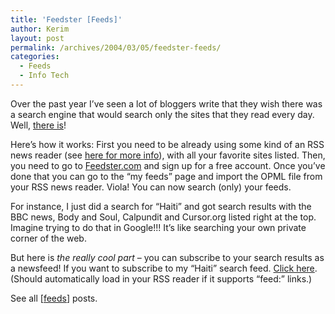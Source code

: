 ```yaml
---
title: 'Feedster [Feeds]'
author: Kerim
layout: post
permalink: /archives/2004/03/05/feedster-feeds/
categories:
  - Feeds
  - Info Tech
---
```

Over the past year I&#8217;ve seen a lot of bloggers write that they wish there was a search engine that would search only the sites that they read every day. Well, <a href="http://feedster.com/" onclick="_gaq.push(['_trackEvent', 'outbound-article', 'http://feedster.com/', 'there is']);" >there is</a>!

Here&#8217;s how it works: First you need to be already using some kind of an RSS news reader (see <a href="http://test.oxus.net/archives/000421.html" onclick="_gaq.push(['_trackEvent', 'outbound-article', 'http://test.oxus.net/archives/000421.html', 'here for more info']);" >here for more info</a>), with all your favorite sites listed. Then, you need to go to <a href="http://feedster.com/" onclick="_gaq.push(['_trackEvent', 'outbound-article', 'http://feedster.com/', 'Feedster.com']);" >Feedster.com</a> and sign up for a free account. Once you&#8217;ve done that you can go to the &#8220;my feeds&#8221; page and import the OPML file from your RSS news reader. Viola! You can now search (only) your feeds.

For instance, I just did a search for &#8220;Haiti&#8221; and got search results with the BBC news, Body and Soul, Calpundit and Cursor.org listed right at the top. Imagine trying to do that in Google!!! It&#8217;s like searching your own private corner of the web.

But here is *the really cool part* &#8211; you can subscribe to your search results as a newsfeed! If you want to subscribe to my &#8220;Haiti&#8221; search feed. <a href="http://feedster.com/search.php?q=Haiti&#38;sort=date&#38;ie=UTF-8&#38;hl=en&#38;content=full&#38;type=rss&#38;feedsterkey=uNJ76I42sCAbWnY6BGtU0N&#38;limit=15&#38;q2=%20AND%20(%20weblog_id=29652%20OR%20%20weblog_id=464704%20OR%20%20weblog_id=464703%20OR%20%20weblog_id=464705%20OR%20%20weblog_id=464702%20OR%20%20weblog_id=235889%20OR%20%20weblog_id=235885%20OR%20%20weblog_id=186327%20OR%20%20weblog_id=464708%20OR%20%20weblog_id=464683%20OR%20%20weblog_id=5975%20OR%20%20weblog_id=464700%20OR%20%20weblog_id=455899%20OR%20%20weblog_id=71445%20OR%20%20weblog_id=14303%20OR%20%20weblog_id=74727%20OR%20%20weblog_id=166995%20OR%20%20weblog_id=69373%20OR%20%20weblog_id=278213%20OR%20%20weblog_id=66508%20OR%20%20weblog_id=66923%20OR%20%20weblog_id=393459%20OR%20%20weblog_id=143%20OR%20%20weblog_id=5698%20OR%20%20weblog_id=186131%20OR%20%20weblog_id=464713%20OR%20%20weblog_id=69384%20OR%20%20weblog_id=464674%20OR%20%20weblog_id=247832%20OR%20%20weblog_id=464687%20OR%20%20weblog_id=464706%20OR%20%20weblog_id=464676%20OR%20%20weblog_id=390563%20OR%20%20weblog_id=278228%20OR%20%20weblog_id=57766%20OR%20%20weblog_id=25%20OR%20%20weblog_id=24717%20OR%20%20weblog_id=42322%20OR%20%20weblog_id=464684%20OR%20%20weblog_id=278212%20OR%20%20weblog_id=236239%20OR%20%20weblog_id=196033%20OR%20%20weblog_id=24597%20OR%20%20weblog_id=460223%20OR%20%20weblog_id=464714%20OR%20%20weblog_id=286498%20OR%20%20weblog_id=250932%20OR%20%20weblog_id=464685%20OR%20%20weblog_id=464701%20OR%20%20weblog_id=15033%20OR%20%20weblog_id=137%20OR%20%20weblog_id=32%20OR%20%20weblog_id=816%20OR%20%20weblog_id=464686%20OR%20%20weblog_id=275420%20OR%20%20weblog_id=243626%20OR%20%20weblog_id=253222%20OR%20%20weblog_id=464682%20OR%20%20weblog_id=13602%20OR%20%20weblog_id=163896%20OR%20%20weblog_id=392541%20OR%20%20weblog_id=464675%20OR%20%20weblog_id=195945%20OR%20%20weblog_id=48%20OR%20%20weblog_id=210821%20OR%20%20weblog_id=29220%20OR%20%20weblog_id=165042%20OR%20%20weblog_id=32383%20OR%20%20weblog_id=431%20OR%20%20weblog_id=26807%20OR%20%20weblog_id=464711%20OR%20%20weblog_id=24598%20OR%20%20weblog_id=191240%20OR%20%20weblog_id=36142%20OR%20%20weblog_id=1813%20OR%20%20weblog_id=289087%20OR%20%20weblog_id=68456%20OR%20%20weblog_id=484%20OR%20%20weblog_id=31193%20OR%20%20weblog_id=27457%20OR%20%20weblog_id=6005%20OR%20%20weblog_id=464694%20OR%20%20weblog_id=464688%20OR%20%20weblog_id=464689%20OR%20%20weblog_id=464671%20OR%20%20weblog_id=464672%20OR%20%20weblog_id=464693%20OR%20%20weblog_id=464690%20OR%20%20weblog_id=464692%20OR%20%20weblog_id=464691%20OR%20%20weblog_id=1862%20OR%20%20weblog_id=422974%20OR%20%20weblog_id=13390%20OR%20%20weblog_id=36444%20OR%20%20weblog_id=464707%20OR%20%20weblog_id=35903%20OR%20%20weblog_id=289504%20OR%20%20weblog_id=292776%20OR%20%20weblog_id=1446%20OR%20%20weblog_id=464695%20OR%20%20weblog_id=464696%20OR%20%20weblog_id=464697%20OR%20%20weblog_id=464699%20OR%20%20weblog_id=464698%20OR%20%20weblog_id=464681%20OR%20%20weblog_id=84%20OR%20%20weblog_id=289027%20OR%20%20weblog_id=7%20OR%20%20weblog_id=6049%20OR%20%20weblog_id=306739%20OR%20%20weblog_id=75%20OR%20%20weblog_id=71557%20OR%20%20weblog_id=218150%20OR%20%20weblog_id=15377%20OR%20%20weblog_id=168594%20OR%20%20weblog_id=218296%20OR%20%20weblog_id=5987%20OR%20%20weblog_id=464677%20OR%20%20weblog_id=464710%20OR%20%20weblog_id=74487%20OR%20%20weblog_id=392752%20OR%20%20weblog_id=31774%20OR%20%20weblog_id=451%20OR%20%20weblog_id=196243%20OR%20%20weblog_id=464709%20OR%20%20weblog_id=464678%20OR%20%20weblog_id=464679%20OR%20%20weblog_id=464680%20OR%20%20weblog_id=464712%20OR%20%20weblog_id=464673%20OR%20%20weblog_id=257444%20OR%20%20weblog_id=210624%20OR%20%20weblog_id=40959%20OR%20%20weblog_id=72336%20OR%20%20weblog_id=21053%20OR%20%20weblog_id=238929%20OR%20%20weblog_id=194597%20OR%20%20weblog_id=33586%20OR%20%20weblog_id=173861%20OR%20%20weblog_id=58110%20OR%20%20weblog_id=34501%20OR%20%20weblog_id=464670%20OR%20%20weblog_id=237785%20OR%20%20weblog_id=41107%20OR%20%20weblog_id=246182%20OR%20%20weblog_id=174%20%20)" onclick="_gaq.push(['_trackEvent', 'outbound-article', 'http://feedster.com/search.php?q=Haiti&sort=date&ie=UTF-8&hl=en&content=full&type=rss&feedsterkey=uNJ76I42sCAbWnY6BGtU0N&limit=15&q2=%20AND%20(%20weblog_id=29652%20OR%20%20weblog_id=464704%20OR%20%20weblog_id=464703%20OR%20%20weblog_id=464705%20OR%20%20weblog_id=464702%20OR%20%20weblog_id=235889%20OR%20%20weblog_id=235885%20OR%20%20weblog_id=186327%20OR%20%20weblog_id=464708%20OR%20%20weblog_id=464683%20OR%20%20weblog_id=5975%20OR%20%20weblog_id=464700%20OR%20%20weblog_id=455899%20OR%20%20weblog_id=71445%20OR%20%20weblog_id=14303%20OR%20%20weblog_id=74727%20OR%20%20weblog_id=166995%20OR%20%20weblog_id=69373%20OR%20%20weblog_id=278213%20OR%20%20weblog_id=66508%20OR%20%20weblog_id=66923%20OR%20%20weblog_id=393459%20OR%20%20weblog_id=143%20OR%20%20weblog_id=5698%20OR%20%20weblog_id=186131%20OR%20%20weblog_id=464713%20OR%20%20weblog_id=69384%20OR%20%20weblog_id=464674%20OR%20%20weblog_id=247832%20OR%20%20weblog_id=464687%20OR%20%20weblog_id=464706%20OR%20%20weblog_id=464676%20OR%20%20weblog_id=390563%20OR%20%20weblog_id=278228%20OR%20%20weblog_id=57766%20OR%20%20weblog_id=25%20OR%20%20weblog_id=24717%20OR%20%20weblog_id=42322%20OR%20%20weblog_id=464684%20OR%20%20weblog_id=278212%20OR%20%20weblog_id=236239%20OR%20%20weblog_id=196033%20OR%20%20weblog_id=24597%20OR%20%20weblog_id=460223%20OR%20%20weblog_id=464714%20OR%20%20weblog_id=286498%20OR%20%20weblog_id=250932%20OR%20%20weblog_id=464685%20OR%20%20weblog_id=464701%20OR%20%20weblog_id=15033%20OR%20%20weblog_id=137%20OR%20%20weblog_id=32%20OR%20%20weblog_id=816%20OR%20%20weblog_id=464686%20OR%20%20weblog_id=275420%20OR%20%20weblog_id=243626%20OR%20%20weblog_id=253222%20OR%20%20weblog_id=464682%20OR%20%20weblog_id=13602%20OR%20%20weblog_id=163896%20OR%20%20weblog_id=392541%20OR%20%20weblog_id=464675%20OR%20%20weblog_id=195945%20OR%20%20weblog_id=48%20OR%20%20weblog_id=210821%20OR%20%20weblog_id=29220%20OR%20%20weblog_id=165042%20OR%20%20weblog_id=32383%20OR%20%20weblog_id=431%20OR%20%20weblog_id=26807%20OR%20%20weblog_id=464711%20OR%20%20weblog_id=24598%20OR%20%20weblog_id=191240%20OR%20%20weblog_id=36142%20OR%20%20weblog_id=1813%20OR%20%20weblog_id=289087%20OR%20%20weblog_id=68456%20OR%20%20weblog_id=484%20OR%20%20weblog_id=31193%20OR%20%20weblog_id=27457%20OR%20%20weblog_id=6005%20OR%20%20weblog_id=464694%20OR%20%20weblog_id=464688%20OR%20%20weblog_id=464689%20OR%20%20weblog_id=464671%20OR%20%20weblog_id=464672%20OR%20%20weblog_id=464693%20OR%20%20weblog_id=464690%20OR%20%20weblog_id=464692%20OR%20%20weblog_id=464691%20OR%20%20weblog_id=1862%20OR%20%20weblog_id=422974%20OR%20%20weblog_id=13390%20OR%20%20weblog_id=36444%20OR%20%20weblog_id=464707%20OR%20%20weblog_id=35903%20OR%20%20weblog_id=289504%20OR%20%20weblog_id=292776%20OR%20%20weblog_id=1446%20OR%20%20weblog_id=464695%20OR%20%20weblog_id=464696%20OR%20%20weblog_id=464697%20OR%20%20weblog_id=464699%20OR%20%20weblog_id=464698%20OR%20%20weblog_id=464681%20OR%20%20weblog_id=84%20OR%20%20weblog_id=289027%20OR%20%20weblog_id=7%20OR%20%20weblog_id=6049%20OR%20%20weblog_id=306739%20OR%20%20weblog_id=75%20OR%20%20weblog_id=71557%20OR%20%20weblog_id=218150%20OR%20%20weblog_id=15377%20OR%20%20weblog_id=168594%20OR%20%20weblog_id=218296%20OR%20%20weblog_id=5987%20OR%20%20weblog_id=464677%20OR%20%20weblog_id=464710%20OR%20%20weblog_id=74487%20OR%20%20weblog_id=392752%20OR%20%20weblog_id=31774%20OR%20%20weblog_id=451%20OR%20%20weblog_id=196243%20OR%20%20weblog_id=464709%20OR%20%20weblog_id=464678%20OR%20%20weblog_id=464679%20OR%20%20weblog_id=464680%20OR%20%20weblog_id=464712%20OR%20%20weblog_id=464673%20OR%20%20weblog_id=257444%20OR%20%20weblog_id=210624%20OR%20%20weblog_id=40959%20OR%20%20weblog_id=72336%20OR%20%20weblog_id=21053%20OR%20%20weblog_id=238929%20OR%20%20weblog_id=194597%20OR%20%20weblog_id=33586%20OR%20%20weblog_id=173861%20OR%20%20weblog_id=58110%20OR%20%20weblog_id=34501%20OR%20%20weblog_id=464670%20OR%20%20weblog_id=237785%20OR%20%20weblog_id=41107%20OR%20%20weblog_id=246182%20OR%20%20weblog_id=174%20%20)', 'Click here']);" >Click here</a>. (Should automatically load in your RSS reader if it supports &#8220;feed:&#8221; links.)

See all [<a href="http://test.oxus.net/archives/cat_feeds.html" onclick="_gaq.push(['_trackEvent', 'outbound-article', 'http://test.oxus.net/archives/cat_feeds.html', 'feeds']);" >feeds</a>] posts.

